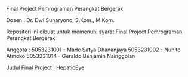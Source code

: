 Final Project Pemrograman Perangkat Bergerak

Dosen : Dr. Dwi Sunaryono, S.Kom., M.Kom.

Repositori ini dibuat untuk memenuhi syarat Final Project Pemrograman Perangkat Bergerak.

Anggota :
5053231001 - Made Satya Dhananjaya
5053231002 - Nuhito Atmoko
5053231014 - Geraldo Benjamin Nainggolan

Judul Final Project : HepaticEye
